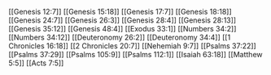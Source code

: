 [[Genesis 12:7]]
[[Genesis 15:18]]
[[Genesis 17:7]]
[[Genesis 18:18]]
[[Genesis 24:7]]
[[Genesis 26:3]]
[[Genesis 28:4]]
[[Genesis 28:13]]
[[Genesis 35:12]]
[[Genesis 48:4]]
[[Exodus 33:1]]
[[Numbers 34:2]]
[[Numbers 34:12]]
[[Deuteronomy 26:2]]
[[Deuteronomy 34:4]]
[[1 Chronicles 16:18]]
[[2 Chronicles 20:7]]
[[Nehemiah 9:7]]
[[Psalms 37:22]]
[[Psalms 37:29]]
[[Psalms 105:9]]
[[Psalms 112:1]]
[[Isaiah 63:18]]
[[Matthew 5:5]]
[[Acts 7:5]]
